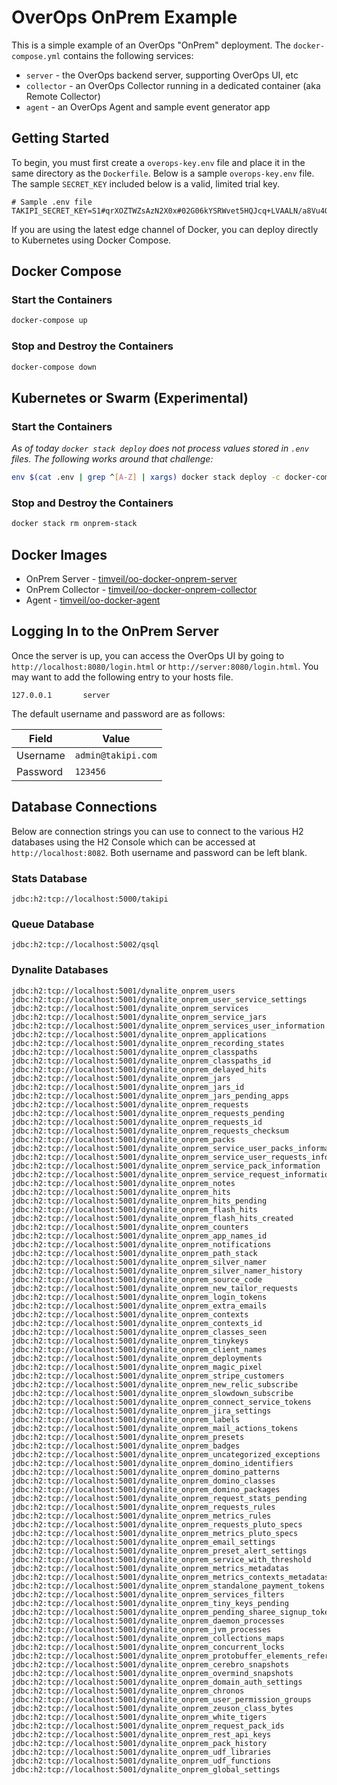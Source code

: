 # OverOps OnPrem Example
This is a simple example of an OverOps "OnPrem" deployment.  The `docker-compose.yml` contains the following services:
* `server` - the OverOps backend server, supporting OverOps UI, etc
* `collector` - an OverOps Collector running in a dedicated container (aka Remote Collector)
* `agent` - an OverOps Agent and sample event generator app

## Getting Started
To begin, you must first create a `overops-key.env` file and place it in the same directory as the `Dockerfile`.  Below is a sample `overops-key.env` file.  The sample `SECRET_KEY` included below is a valid, limited trial key.

```properties
# Sample .env file
TAKIPI_SECRET_KEY=S1#qrXOZTWZsAzN2X0x#02G06kYSRWvet5HQJcq+LVAALN/a8Vu4QqKGIr/d+Ho=#84ae
```

If you are using the latest edge channel of Docker, you can deploy directly to Kubernetes using Docker Compose.

## Docker Compose

### Start the Containers
```bash
docker-compose up
```

### Stop and Destroy the Containers
```bash
docker-compose down
```

## Kubernetes or Swarm (Experimental)

### Start the Containers
*As of today `docker stack deploy` does not process values stored in `.env` files.  The following works around that challenge:*
```bash
env $(cat .env | grep ^[A-Z] | xargs) docker stack deploy -c docker-compose.yml onprem-stack
```

### Stop and Destroy the Containers
```bash
docker stack rm onprem-stack
```

## Docker Images
* OnPrem Server - [timveil/oo-docker-onprem-server](https://hub.docker.com/r/timveil/oo-docker-onprem-server/)
* OnPrem Collector - [timveil/oo-docker-onprem-collector](https://hub.docker.com/r/timveil/oo-docker-onprem-collector/)
* Agent - [timveil/oo-docker-agent](https://hub.docker.com/r/timveil/oo-docker-agent/)

## Logging In to the OnPrem Server
Once the server is up, you can access the OverOps UI by going to `http://localhost:8080/login.html` or `http://server:8080/login.html`.  You may want to add the following entry to your hosts file.

```
127.0.0.1       server
```

The default username and password are as follows: 

|  Field | Value  |
| ------------- | ------------- |
| Username | `admin@takipi.com` |
| Password | `123456` |


## Database Connections
Below are connection strings you can use to connect to the various H2 databases using the H2 Console which can be accessed at `http://localhost:8082`.  Both username and password can be left blank.

### Stats Database
```
jdbc:h2:tcp://localhost:5000/takipi
```

### Queue Database
```
jdbc:h2:tcp://localhost:5002/qsql
```

### Dynalite Databases

```
jdbc:h2:tcp://localhost:5001/dynalite_onprem_users
jdbc:h2:tcp://localhost:5001/dynalite_onprem_user_service_settings
jdbc:h2:tcp://localhost:5001/dynalite_onprem_services
jdbc:h2:tcp://localhost:5001/dynalite_onprem_service_jars
jdbc:h2:tcp://localhost:5001/dynalite_onprem_services_user_information
jdbc:h2:tcp://localhost:5001/dynalite_onprem_applications
jdbc:h2:tcp://localhost:5001/dynalite_onprem_recording_states
jdbc:h2:tcp://localhost:5001/dynalite_onprem_classpaths
jdbc:h2:tcp://localhost:5001/dynalite_onprem_classpaths_id
jdbc:h2:tcp://localhost:5001/dynalite_onprem_delayed_hits
jdbc:h2:tcp://localhost:5001/dynalite_onprem_jars
jdbc:h2:tcp://localhost:5001/dynalite_onprem_jars_id
jdbc:h2:tcp://localhost:5001/dynalite_onprem_jars_pending_apps
jdbc:h2:tcp://localhost:5001/dynalite_onprem_requests
jdbc:h2:tcp://localhost:5001/dynalite_onprem_requests_pending
jdbc:h2:tcp://localhost:5001/dynalite_onprem_requests_id
jdbc:h2:tcp://localhost:5001/dynalite_onprem_requests_checksum
jdbc:h2:tcp://localhost:5001/dynalite_onprem_packs
jdbc:h2:tcp://localhost:5001/dynalite_onprem_service_user_packs_information
jdbc:h2:tcp://localhost:5001/dynalite_onprem_service_user_requests_information
jdbc:h2:tcp://localhost:5001/dynalite_onprem_service_pack_information
jdbc:h2:tcp://localhost:5001/dynalite_onprem_service_request_information
jdbc:h2:tcp://localhost:5001/dynalite_onprem_notes
jdbc:h2:tcp://localhost:5001/dynalite_onprem_hits
jdbc:h2:tcp://localhost:5001/dynalite_onprem_hits_pending
jdbc:h2:tcp://localhost:5001/dynalite_onprem_flash_hits
jdbc:h2:tcp://localhost:5001/dynalite_onprem_flash_hits_created
jdbc:h2:tcp://localhost:5001/dynalite_onprem_counters
jdbc:h2:tcp://localhost:5001/dynalite_onprem_app_names_id
jdbc:h2:tcp://localhost:5001/dynalite_onprem_notifications
jdbc:h2:tcp://localhost:5001/dynalite_onprem_path_stack
jdbc:h2:tcp://localhost:5001/dynalite_onprem_silver_namer
jdbc:h2:tcp://localhost:5001/dynalite_onprem_silver_namer_history
jdbc:h2:tcp://localhost:5001/dynalite_onprem_source_code
jdbc:h2:tcp://localhost:5001/dynalite_onprem_new_tailor_requests
jdbc:h2:tcp://localhost:5001/dynalite_onprem_login_tokens
jdbc:h2:tcp://localhost:5001/dynalite_onprem_extra_emails
jdbc:h2:tcp://localhost:5001/dynalite_onprem_contexts
jdbc:h2:tcp://localhost:5001/dynalite_onprem_contexts_id
jdbc:h2:tcp://localhost:5001/dynalite_onprem_classes_seen
jdbc:h2:tcp://localhost:5001/dynalite_onprem_tinykeys
jdbc:h2:tcp://localhost:5001/dynalite_onprem_client_names
jdbc:h2:tcp://localhost:5001/dynalite_onprem_deployments
jdbc:h2:tcp://localhost:5001/dynalite_onprem_magic_pixel
jdbc:h2:tcp://localhost:5001/dynalite_onprem_stripe_customers
jdbc:h2:tcp://localhost:5001/dynalite_onprem_new_relic_subscribe
jdbc:h2:tcp://localhost:5001/dynalite_onprem_slowdown_subscribe
jdbc:h2:tcp://localhost:5001/dynalite_onprem_connect_service_tokens
jdbc:h2:tcp://localhost:5001/dynalite_onprem_jira_settings
jdbc:h2:tcp://localhost:5001/dynalite_onprem_labels
jdbc:h2:tcp://localhost:5001/dynalite_onprem_mail_actions_tokens
jdbc:h2:tcp://localhost:5001/dynalite_onprem_presets
jdbc:h2:tcp://localhost:5001/dynalite_onprem_badges
jdbc:h2:tcp://localhost:5001/dynalite_onprem_uncategorized_exceptions
jdbc:h2:tcp://localhost:5001/dynalite_onprem_domino_identifiers
jdbc:h2:tcp://localhost:5001/dynalite_onprem_domino_patterns
jdbc:h2:tcp://localhost:5001/dynalite_onprem_domino_classes
jdbc:h2:tcp://localhost:5001/dynalite_onprem_domino_packages
jdbc:h2:tcp://localhost:5001/dynalite_onprem_request_stats_pending
jdbc:h2:tcp://localhost:5001/dynalite_onprem_requests_rules
jdbc:h2:tcp://localhost:5001/dynalite_onprem_metrics_rules
jdbc:h2:tcp://localhost:5001/dynalite_onprem_requests_pluto_specs
jdbc:h2:tcp://localhost:5001/dynalite_onprem_metrics_pluto_specs
jdbc:h2:tcp://localhost:5001/dynalite_onprem_email_settings
jdbc:h2:tcp://localhost:5001/dynalite_onprem_preset_alert_settings
jdbc:h2:tcp://localhost:5001/dynalite_onprem_service_with_threshold
jdbc:h2:tcp://localhost:5001/dynalite_onprem_metrics_metadatas
jdbc:h2:tcp://localhost:5001/dynalite_onprem_metrics_contexts_metadatas
jdbc:h2:tcp://localhost:5001/dynalite_onprem_standalone_payment_tokens
jdbc:h2:tcp://localhost:5001/dynalite_onprem_services_filters
jdbc:h2:tcp://localhost:5001/dynalite_onprem_tiny_keys_pending
jdbc:h2:tcp://localhost:5001/dynalite_onprem_pending_sharee_signup_token
jdbc:h2:tcp://localhost:5001/dynalite_onprem_daemon_processes
jdbc:h2:tcp://localhost:5001/dynalite_onprem_jvm_processes
jdbc:h2:tcp://localhost:5001/dynalite_onprem_collections_maps
jdbc:h2:tcp://localhost:5001/dynalite_onprem_concurrent_locks
jdbc:h2:tcp://localhost:5001/dynalite_onprem_protobuffer_elements_references
jdbc:h2:tcp://localhost:5001/dynalite_onprem_cerebro_snapshots
jdbc:h2:tcp://localhost:5001/dynalite_onprem_overmind_snapshots
jdbc:h2:tcp://localhost:5001/dynalite_onprem_domain_auth_settings
jdbc:h2:tcp://localhost:5001/dynalite_onprem_chronos
jdbc:h2:tcp://localhost:5001/dynalite_onprem_user_permission_groups
jdbc:h2:tcp://localhost:5001/dynalite_onprem_zeuson_class_bytes
jdbc:h2:tcp://localhost:5001/dynalite_onprem_white_tigers
jdbc:h2:tcp://localhost:5001/dynalite_onprem_request_pack_ids
jdbc:h2:tcp://localhost:5001/dynalite_onprem_rest_api_keys
jdbc:h2:tcp://localhost:5001/dynalite_onprem_pack_history
jdbc:h2:tcp://localhost:5001/dynalite_onprem_udf_libraries
jdbc:h2:tcp://localhost:5001/dynalite_onprem_udf_functions
jdbc:h2:tcp://localhost:5001/dynalite_onprem_global_settings
```
